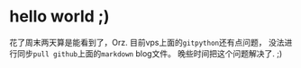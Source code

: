 # hello world ;)

花了周末两天算是能看到了，Orz. 目前vps上面的`gitpython`还有点问题， 没法进行同步`pull github`上面的`markdown` blog文件。 晚些时间把这个问题解决了. ;)

